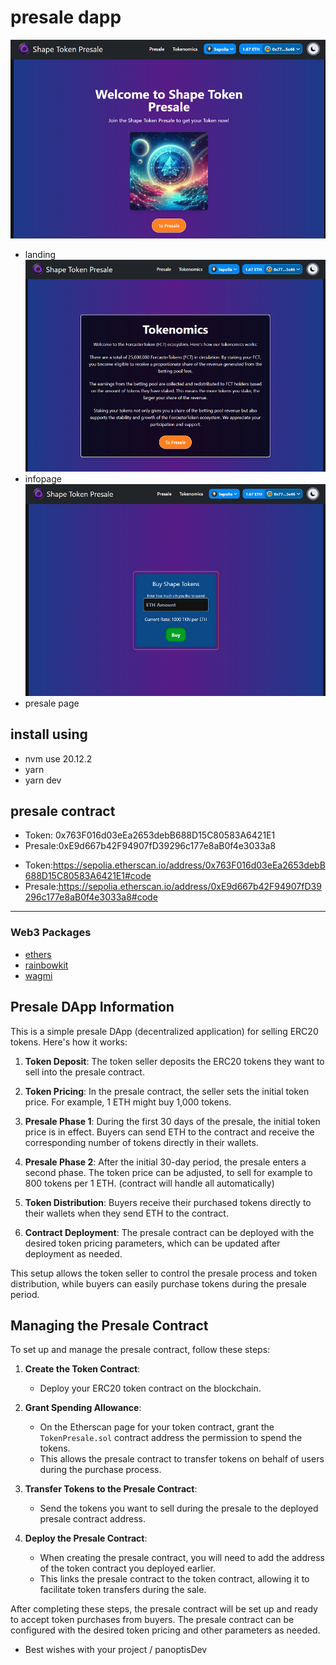 # presale dapp
![Image description](./public/screen111.png)
* landing
![Image description](./public/screen22.png)
* infopage
![Image description](./public/screen332.png)
* presale page

## install using

- nvm use 20.12.2
- yarn
- yarn dev

## presale contract
* Token: 0x763F016d03eEa2653debB688D15C80583A6421E1
* Presale:0xE9d667b42F94907fD39296c177e8aB0f4e3033a8


- Token:https://sepolia.etherscan.io/address/0x763F016d03eEa2653debB688D15C80583A6421E1#code
- Presale:https://sepolia.etherscan.io/address/0xE9d667b42F94907fD39296c177e8aB0f4e3033a8#code
---

### Web3 Packages

- [ethers](https://docs.ethers.org/v5/)
- [rainbowkit](https://www.rainbowkit.com)
- [wagmi](https://wagmi.sh)

## Presale DApp Information

This is a simple presale DApp (decentralized application) for selling ERC20 tokens. Here's how it works:

1. **Token Deposit**: The token seller deposits the ERC20 tokens they want to sell into the presale contract.

2. **Token Pricing**: In the presale contract, the seller sets the initial token price. For example, 1 ETH might buy 1,000 tokens.

3. **Presale Phase 1**: During the first 30 days of the presale, the initial token price is in effect. Buyers can send ETH to the contract and receive the corresponding number of tokens directly in their wallets.

4. **Presale Phase 2**: After the initial 30-day period, the presale enters a second phase. The token price can be adjusted, to sell for example to 800 tokens per 1 ETH. (contract will handle all automatically)

5. **Token Distribution**: Buyers receive their purchased tokens directly to their wallets when they send ETH to the contract.

6. **Contract Deployment**: The presale contract can be deployed with the desired token pricing parameters, which can be updated after deployment as needed.

This setup allows the token seller to control the presale process and token distribution, while buyers can easily purchase tokens during the presale period.



## Managing the Presale Contract

To set up and manage the presale contract, follow these steps:

1. **Create the Token Contract**:
   - Deploy your ERC20 token contract on the blockchain.

2. **Grant Spending Allowance**:
   - On the Etherscan page for your token contract, grant the `TokenPresale.sol` contract address the permission to spend the tokens.
   - This allows the presale contract to transfer tokens on behalf of users during the purchase process.

3. **Transfer Tokens to the Presale Contract**:
   - Send the tokens you want to sell during the presale to the deployed presale contract address.

4. **Deploy the Presale Contract**:
   - When creating the presale contract, you will need to add the address of the token contract you deployed earlier.
   - This links the presale contract to the token contract, allowing it to facilitate token transfers during the sale.

After completing these steps, the presale contract will be set up and ready to accept token purchases from buyers. The presale contract can be configured with the desired token pricing and other parameters as needed.

* Best wishes with your project / panoptisDev